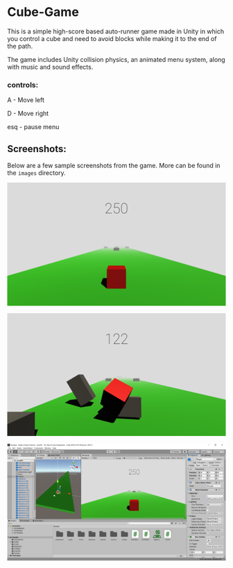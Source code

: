 # Cube-Game

This is a simple high-score based auto-runner game made in Unity in which you control a cube and need to avoid blocks while making it to the end of the path.

The game includes Unity collision physics, an animated menu system, along with music and sound effects.

### controls:
A - Move left

D - Move right

esq - pause menu

## Screenshots:
Below are a few sample screenshots from the game. More can be found in the `images` directory.

![](images/cube-game.png?raw=true)

![](images/cube-game-4.png?raw=true)

![](images/Unity-Editor-Cube-Game.png?raw=true)

